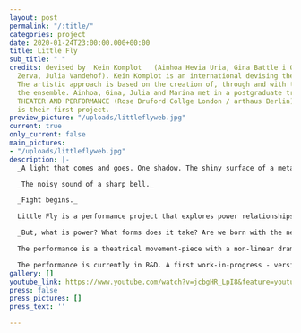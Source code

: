 ```yaml
---
layout: post
permalink: "/:title/"
categories: project
date: 2020-01-24T23:00:00.000+00:00
title: Little Fly
sub_title: " "
credits: devised by  Kein Komplot   (Ainhoa Hevia Uria, Gina Battle i Oliva, Marina
  Zerva, Julia Vandehof). Kein Komplot is an international devising theatre collective.
  The artistic approach is based on the creation of, through and with the body in
  the ensemble. Ainhoa, Gina, Julia and Marina met in a postgraduate training in DEVISED
  THEATER AND PERFORMANCE (Rose Bruford Collge London / arthaus Berlin). Little Fly
  is their first project.
preview_picture: "/uploads/littleflyweb.jpg"
current: true
only_current: false
main_pictures:
- "/uploads/littleflyweb.jpg"
description: |-
  _A light that comes and goes. One shadow. The shiny surface of a metal stuck between two lips. Dark. The blurry silhouette of three bodies in the space._

  _The noisy sound of a sharp bell._

  _Fight begins._

  Little Fly is a performance project that explores power relationships through play(fullness), surrealism and the movement of four performers in a limited space.

  _But, what is power? What forms does it take? Are we born with the need to have it or is it imposed over the years? What are our repressed freedoms? And what is the line that separates the power from oppression?_

  The performance is a theatrical movement-piece with a non-linear dramaturgy. The creation is based on the use of four elements: the boxing ring, the animalisation of chicken, ropes that create disconnected connections, and the constant buzz of flies.

  The performance is currently in R&D. A first work-in-progress - version was shared with an audience in India as part of the Whilst Walking Touring Theater Festival. In February and March 2020 we received two working opportunities: in Berlin and Faber Residency Girona. Covid-19 stopped our possibility to work with each other as we live in different parts of Europe. We are waiting to be able to meet again in the space.
gallery: []
youtube_link: https://www.youtube.com/watch?v=jcbgHR_LpI8&feature=youtu.be
press: false
press_pictures: []
press_text: ''

---
```

